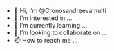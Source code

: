 - 👋 Hi, I’m @Cronosandreevamulti
- 👀 I’m interested in ...
- 🌱 I’m currently learning ...
- 💞️ I’m looking to collaborate on ...
- 📫 How to reach me ...

<!---
Cronosandreevamulti/Cronosandreevamulti is a ✨ special ✨ repository because its `README.md` (this file) appears on your GitHub profile.
You can click the Preview link to take a look at your 


